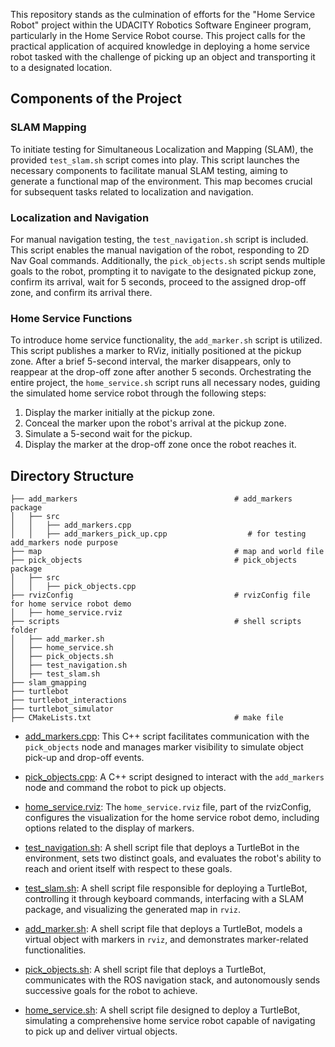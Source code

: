 This repository stands as the culmination of efforts for the "Home Service Robot" project within the UDACITY Robotics Software Engineer program, particularly in the Home Service Robot course. This project calls for the practical application of acquired knowledge in deploying a home service robot tasked with the challenge of picking up an object and transporting it to a designated location.

## Components of the Project

### SLAM Mapping
To initiate testing for Simultaneous Localization and Mapping (SLAM), the provided `test_slam.sh` script comes into play. This script launches the necessary components to facilitate manual SLAM testing, aiming to generate a functional map of the environment. This map becomes crucial for subsequent tasks related to localization and navigation.

### Localization and Navigation
For manual navigation testing, the `test_navigation.sh` script is included. This script enables the manual navigation of the robot, responding to 2D Nav Goal commands. Additionally, the `pick_objects.sh` script sends multiple goals to the robot, prompting it to navigate to the designated pickup zone, confirm its arrival, wait for 5 seconds, proceed to the assigned drop-off zone, and confirm its arrival there.

### Home Service Functions
To introduce home service functionality, the `add_marker.sh` script is utilized. This script publishes a marker to RViz, initially positioned at the pickup zone. After a brief 5-second interval, the marker disappears, only to reappear at the drop-off zone after another 5 seconds. Orchestrating the entire project, the `home_service.sh` script runs all necessary nodes, guiding the simulated home service robot through the following steps:

1. Display the marker initially at the pickup zone.
2. Conceal the marker upon the robot's arrival at the pickup zone.
3. Simulate a 5-second wait for the pickup.
4. Display the marker at the drop-off zone once the robot reaches it.

## Directory Structure

```
├── add_markers                                   # add_markers package        
│   ├── src
│   │   ├── add_markers.cpp                       
│   │   ├── add_markers_pick_up.cpp                  # for testing add_markers node purpose
├── map                                           # map and world file       
├── pick_objects                                  # pick_objects package     
│   ├── src                                       
│   │   ├── pick_objects.cpp                      
├── rvizConfig                                    # rvizConfig file for home service robot demo     
│   ├── home_service.rviz                         
├── scripts                                       # shell scripts folder
│   ├── add_marker.sh                             
│   ├── home_service.sh                           
│   ├── pick_objects.sh                           
│   ├── test_navigation.sh                        
│   ├── test_slam.sh                              
├── slam_gmapping                                 
├── turtlebot                                    
├── turtlebot_interactions                      
├── turtlebot_simulator                           
├── CMakeLists.txt                                # make file
```

- [add_markers.cpp](/catkin_ws/src/add_markers/src/add_markers.cpp): This C++ script facilitates communication with the `pick_objects` node and manages marker visibility to simulate object pick-up and drop-off events.

- [pick_objects.cpp](/catkin_ws/src/pick_objects/src/pick_objects.cpp): A C++ script designed to interact with the `add_markers` node and command the robot to pick up objects.

- [home_service.rviz](/catkin_ws/src/rvizConfig/home_service.rviz): The `home_service.rviz` file, part of the rvizConfig, configures the visualization for the home service robot demo, including options related to the display of markers.

- [test_navigation.sh](/catkin_ws/src/scripts/test_navigation.sh): A shell script file that deploys a TurtleBot in the environment, sets two distinct goals, and evaluates the robot's ability to reach and orient itself with respect to these goals.

- [test_slam.sh](/catkin_ws/src/scripts/test_slam.sh): A shell script file responsible for deploying a TurtleBot, controlling it through keyboard commands, interfacing with a SLAM package, and visualizing the generated map in `rviz`.

- [add_marker.sh](/catkin_ws/src/scripts/add_marker.sh): A shell script file that deploys a TurtleBot, models a virtual object with markers in `rviz`, and demonstrates marker-related functionalities.

- [pick_objects.sh](/catkin_ws/src/scripts/pick_objects.sh): A shell script file that deploys a TurtleBot, communicates with the ROS navigation stack, and autonomously sends successive goals for the robot to achieve.

- [home_service.sh](/catkin_ws/src/scripts/home_service.sh): A shell script file designed to deploy a TurtleBot, simulating a comprehensive home service robot capable of navigating to pick up and deliver virtual objects.
